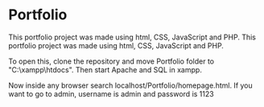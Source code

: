 # Portfolio
This portfolio project was made using html, CSS, JavaScript and PHP. This portfolio project was made using html, CSS, JavaScript and PHP. 

To open this, clone the repository and move Portfolio folder to "C:\xampp\htdocs". Then start Apache and SQL in xampp.

Now inside any browser search localhost/Portfolio/homepage.html. If you want to go to admin, username is admin and password is 1123

